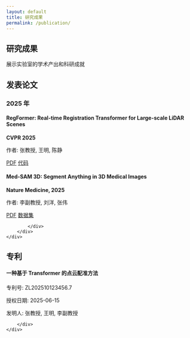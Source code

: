 ```yaml
---
layout: default
title: 研究成果
permalink: /publication/
---
```


<!-- 页面头部横幅区域 -->
<section class="page-header">
    <div class="container">
        <!-- 主标题 -->
        <h1>研究成果</h1>
        <!-- 副标题描述 -->
        <p>展示实验室的学术产出和科研成就</p>
    </div>
</section>

<!-- 论文发表内容区域 -->
<section class="content-section">
    <div class="container">
        <!-- 章节标题 -->
        <h2>发表论文</h2>
        <!-- 按年份分组的论文列表 -->
        <div class="publication-year">
            <!-- 年份标题 -->
            <h3>2025 年</h3>
            <!-- 论文列表容器 -->
            <div class="publication-list">
                <!-- 第一篇论文项目 -->
                <div class="publication-item">
                    <!-- 论文标题 -->
                    <h4>RegFormer: Real-time Registration Transformer for Large-scale LiDAR Scenes</h4>
                    <!-- 发表信息 -->
                    <p><strong>CVPR 2025</strong></p>
                    <!-- 作者信息 -->
                    <p>作者: 张教授, 王明, 陈静</p>
                    <!-- 资源链接区域 -->
                    <div class="publication-links">
                        <!-- PDF下载链接 -->
                        <a href="#" class="cta-button small">PDF</a>
                        <!-- 代码仓库链接 -->
                        <a href="#" class="cta-button small secondary">代码</a>
                    </div>
                </div>
                <!-- 第二篇论文项目 -->
                <div class="publication-item">
                    <!-- 论文标题 -->
                    <h4>Med-SAM 3D: Segment Anything in 3D Medical Images</h4>
                    <!-- 发表信息 -->
                    <p><strong>Nature Medicine, 2025</strong></p>
                    <!-- 作者信息 -->
                    <p>作者: 李副教授, 刘洋, 张伟</p>
                    <!-- 资源链接区域 -->
                    <div class="publication-links">
                        <!-- PDF下载链接 -->
                        <a href="#" class="cta-button small">PDF</a>
                        <!-- 数据集下载链接 -->
                        <a href="#" class="cta-button small secondary">数据集</a>
                    </div>
                </div>
                
            </div>
        </div>
    </div>
</section>

<!-- 专利内容区域，使用浅灰色背景区分 -->
<section class="content-section" style="background-color: var(--light-gray);">
    <div class="container">
        <!-- 章节标题 -->
        <h2>专利</h2>
        <!-- 专利列表容器 -->
        <div class="patent-list">
            <!-- 专利项目 -->
            <div class="patent-item">
                <!-- 专利名称 -->
                <h4>一种基于 Transformer 的点云配准方法</h4>
                <!-- 专利号 -->
                <p>专利号: ZL202510123456.7</p>
                <!-- 授权日期 -->
                <p>授权日期: 2025-06-15</p>
                <!-- 发明人信息 -->
                <p>发明人: 张教授, 王明, 李副教授</p>
            </div>
            
        </div>
    </div>
</section>